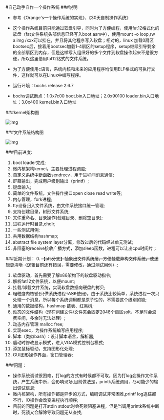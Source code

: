 #自己动手自作一个操作系统
###说明
* 参考《Orange's一个操作系统的实现》、《30天自制操作系统》

* 这个操作系统目前只能通过软盘引导，同时为了方便编程，使用fat12格式化的软盘（fat文件系统头部信息已经写入boot.asm中），使用mount -o loop,rw a.img /xxx可以挂在，并且将其他程序写入软盘；相对的，linux 加载0扇区bootsec后，接着用bootsec加载1-4扇区的setup程序，setup继续引导剩余的全部扇区到内存，但是这样写入组织好的多个文件到软盘操作起来不是很方便，所以这里借用fat12格式的文件系统。

* 为了方便使用c语言，系统内核和未来的应用程序均使用ELF格式的可执行文件，这样就可以在Linux中编写程序。

* 运行环境：bochs release 2.6.7
* bochs调试断点：1.0x7c00 boot.bin入口地址；2.0x90100 loader.bin入口地址；3.0x400 kernel.bin入口地址

###kernel架构图

![img](http://aducode.github.io/images/2015-09-02/kernel.png)

###文件系统结构图

![img](http://aducode.github.io/images/2015-09-02/fs.png)

###目前进度:

1. boot loader完成;
2. 微内核架构kernel，主要处理进程调度;
3. 自定义系统中断函数sendrecv，用于进程间消息通信;
4. 屏幕输出，完成用户级别输出（printf）;
5. 键盘输入;
6. 简单的文件系统，文件操作接口open close read write等;
7. 内存管理，fork进程;
8. tty设备归入文件系统，由文件系统接口统一管理;
9. 支持创建目录，树形文件系统;
10. 文件重命名、目录操作(创建目录、删除空目录);
11. 进程运行时目录,chdir;
12. 一些测试用例;
13. 共用数据结构hashmap;
14. abstract file system layer分离，修改过后的代码经过单元测试;
15. 非阻塞的receive接收广播方式，添加sleep函数，进程可以让出cpu时间片；

###近期计划：
0. ~~【afs分支】抽象出文件系统层，方便挂载异构文件系统，使逻辑更清晰（逻辑目前还有错误，需要修改，通过测试用例）~~;
1. 软盘驱动，首先需要了解x86架构下的软盘驱动指令;
2. 解析fat12文件系统，以便mount;
3. 挂载/卸载文件系统，实现软盘数据向硬盘的拷贝;
4. ~~粗粒度内核锁(只供系统进程TASK使用)~~，由于系统比较简单，系统进程一次只处理一个消息，所以每个系统调用都是原子性的，不需要这个级别的锁;
5. 通用的数据结构，hashmap 链表、红黑树;
6. 动态的文件结构（现在创建文件/文件夹会固定2048个扇区solt，不足时会浪费空间，多余时无法处理）;
7. 动态内存管理 malloc free;
8. 实现exec，为操作系统编写应用程序;
9. 脚本（类似bash）：设计脚本语言，解析器;
10. 启动时修改显示模式，进入VGA模式控制台模式;
11. 添加鼠标驱动，支持图形化处理;
12. GUI图形操作界面，窗口管理器;

###问题：

* 操作系统调试很困难，打log的方式有时候都不可取，因为打log会操作文件系统，产生系统中断，会影响现场,目前做法是，printk系统调用，尽可能少的输出调试信息;
* 微内核架构，所有操作都是异步的方式，编码调试非常困难,printf log追踪都不行，IO操作会改变进程执行顺序;
* 目前的问题是打开stdin stdout时会死锁阻塞进程，但是当调用printk系统中断时，死锁又会解除导致问题无从查找;
